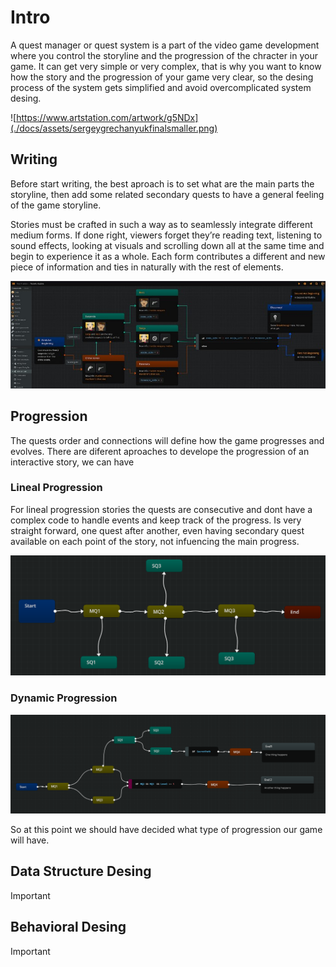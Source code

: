 # Intro

A quest manager or quest system is a part of the video game development where you control the storyline and the progression of the chracter
in your game. It can get very simple or very complex, that is why you want to know how the story and the progression of your game very clear,
so the desing process of the system gets simplified and avoid overcomplicated system desing.


![https://www.artstation.com/artwork/g5NDx](./docs/assets/sergeygrechanyukfinalsmaller.png)



## Writing

Before start writing, the best aproach is to set what are the main parts the storyline, then add some related secondary quests to have a 
general feeling of the game storyline.

Stories must be crafted in such a way as to seamlessly integrate different medium forms. If done right, viewers forget they’re reading text, 
listening to sound effects, looking at visuals and scrolling down all at the same time and begin to experience it as a whole.
Each form contributes a different and new piece of information and ties in naturally with the rest of elements.

![example](./docs/assets/example.png)

## Progression

The quests order and connections will define how the game progresses and evolves. 
There are diferent aproaches to develope the progression of an interactive story, we can have 


### Lineal Progression

For lineal progression stories the quests are consecutive and dont have a complex code to handle events and keep track of the progress.
Is very straight forward, one quest after another, even having secondary quest available on each point of the story, not infuencing the main progress. 

![example](./docs/assets/lineal.png)

### Dynamic Progression

![example](./docs/assets/dynamic.png)


So at this point we should have decided what type of progression our game will have.


##  Data Structure Desing

Important

## Behavioral Desing

Important


